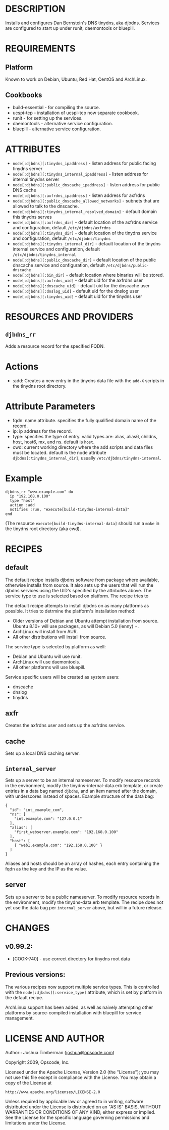 DESCRIPTION
===========

Installs and configures Dan Bernstein's DNS tinydns, aka djbdns. Services are configured to start up under runit, daemontools or bluepill.

REQUIREMENTS
============

Platform
--------

Known to work on Debian, Ubuntu, Red Hat, CentOS and ArchLinux.

Cookbooks
---------

* build-essential - for compiling the source.
* ucspi-tcp - installation of ucspi-tcp now separate cookbook.
* runit - for setting up the services.
* daemontools - alternative service configuration.
* bluepill - alternative service configuration.

ATTRIBUTES
==========

* `node[:djbdns][:tinydns_ipaddress]` - listen address for public facing tinydns server
* `node[:djbdns][:tinydns_internal_ipaddress]` - listen address for internal tinydns server
* `node[:djbdns][:public_dnscache_ipaddress]` - listen address for public DNS cache
* `node[:djbdns][:axfrdns_ipaddress]` - listen address for axfrdns
* `node[:djbdns][:public_dnscache_allowed_networks]` - subnets that are allowed to talk to the dnscache.
* `node[:djbdns][:tinydns_internal_resolved_domain]` - default domain this tinydns serves
* `node[:djbdns][:axfrdns_dir]` - default location of the axfrdns service and configuration, default `/etc/djbdns/axfrdns`
* `node[:djbdns][:tinydns_dir]` - default location of the tinydns service and configuration, default `/etc/djbdns/tinydns`
* `node[:djbdns][:tinydns_internal_dir]` - default location of the tinydns internal service and configuration, default `/etc/djbdns/tinydns_internal`
* `node[:djbdns][:public_dnscache_dir]` - default location of the public dnscache service and configuration, default `/etc/djbdns/public-dnscache`
* `node[:djbdns][:bin_dir]` - default location where binaries will be stored.
* `node[:djbdns][:axfrdns_uid]` - default uid for the axfrdns user
* `node[:djbdns][:dnscache_uid]` - default uid for the dnscache user
* `node[:djbdns][:dnslog_uid]` - default uid for the dnslog user
* `node[:djbdns][:tinydns_uid]` - default uid for the tinydns user

RESOURCES AND PROVIDERS
=======================

`djbdns_rr`
-----------

Adds a resource record for the specified FQDN.

# Actions

- :add: Creates a new entry in the tinydns data file with the `add-X` scripts in the tinydns root directory.

# Attribute Parameters

- fqdn: name attribute. specifies the fully qualified domain name of the record.
- ip: ip address for the record.
- type: specifies the type of entry. valid types are: alias, alias6, childns, host, host6, mx, and ns. default is `host`.
- cwd: current working directory where the add scripts and data files must be located. default is the node attribute `djbdns[:tinydns_internal_dir]`, usually `/etc/djbdns/tinydns-internal`.

# Example

    djbdns_rr "www.example.com" do
      ip "192.168.0.100"
      type "host"
      action :add
      notifies :run, "execute[build-tinydns-internal-data]"
    end

(The resource `execute[build-tinydns-internal-data]` should run a `make` in the tinydns root directory (aka cwd).

RECIPES
=======

default
-------

The default recipe installs djbdns software from package where available, otherwise installs from source. It also sets up the users that will run the djbdns services using the UID's specified by the attributes above. The service type to use is selected based on platform. The recipe tries to

The default recipe attempts to install djbdns on as many platforms as possible. It tries to detrmine the platform's installation method:

* Older versions of Debian and Ubuntu attempt installation from source. Ubuntu 8.10+ will use packages, as will Debian 5.0 (lenny) +.
* ArchLinux will install from AUR.
* All other distributions will install from source.

The service type is selected by platform as well:

* Debian and Ubuntu will use runit.
* ArchLinux will use daemontools.
* All other platforms will use bluepill.

Service specific users will be created as system users:

* dnscache
* dnslog
* tinydns

axfr
----

Creates the axfrdns user and sets up the axfrdns service.

cache
-----

Sets up a local DNS caching server.

`internal_server`
---------------

Sets up a server to be an internal nameserver. To modify resource records in the environment, modify the tinydns-internal-data.erb template, or create entries in a data bag named `djbdns`, and an item named after the domain, with underscores instead of spaces. Example structure of the data bag:

    {
      "id": "int_example_com",
      "ns": [
        "int.example.com": "127.0.0.1"
      ],
      "alias": [
        "first_webserver.example.com": "192.168.0.100"
      ],
      "host": [
        { "web1.example.com": "192.168.0.100" }
      ]
    }

Aliases and hosts should be an array of hashes, each entry containing the fqdn as the key and the IP as the value.

server
------

Sets up a server to be a public nameserver. To modify resource records in the environment, modify the tinydns-data.erb template. The recipe does not yet use the data bag per `internal_server` above, but will in a future release.

CHANGES
=======

## v0.99.2:

* [COOK-740] - use correct directory for tinydns root data

## Previous versions:

The various recipes now support multiple service types. This is controlled with the `node[:djbdns][:service_type]` attribute, which is set by platform in the default recipe.

ArchLinux support has been added, as well as naively attempting other platforms by source-compiled installation with bluepill for service management.

LICENSE AND AUTHOR
==================

Author:: Joshua Timberman (<joshua@opscode.com>)

Copyright 2009, Opscode, Inc.

Licensed under the Apache License, Version 2.0 (the "License");
you may not use this file except in compliance with the License.
You may obtain a copy of the License at

    http://www.apache.org/licenses/LICENSE-2.0

Unless required by applicable law or agreed to in writing, software
distributed under the License is distributed on an "AS IS" BASIS,
WITHOUT WARRANTIES OR CONDITIONS OF ANY KIND, either express or implied.
See the License for the specific language governing permissions and
limitations under the License.
